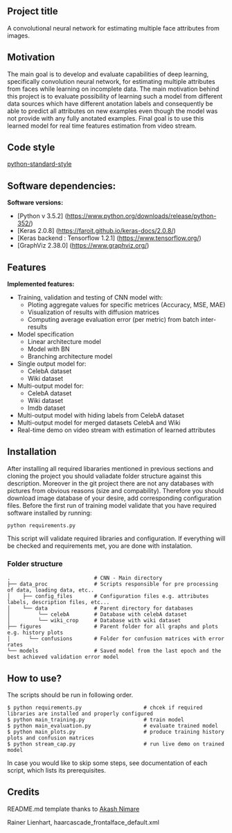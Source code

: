 ## Project title
A convolutional neural network for estimating multiple face attributes from images.

## Motivation
The main goal is to develop and evaluate capabilities of deep learning, 
specifically convolution neural network, for estimating multiple attributes from faces while learning on incomplete data. The main motivation
behind this project is to evaluate possibility of learning such a model from different data sources which have different anotation labels and consequently
be able to predict all attributes on new examples even though the model was not provide with any fully anotated examples. Final goal is to use this learned model for real time features estimation from video stream.

## Code style

[python-standard-style](https://www.python.org/dev/peps/pep-0008/)

## Software dependencies:

<b>Software versions:</b>
- [Python v 3.5.2] (https://www.python.org/downloads/release/python-352/)
- [Keras 2.0.8] (https://faroit.github.io/keras-docs/2.0.8/)
- [Keras backend : Tensorflow 1.2.1] (https://www.tensorflow.org/)
- [GraphViz 2.38.0] (https://www.graphviz.org/)


## Features
<b>Implemented features:</b>
 - Training, validation and testing of CNN model with:
 	- Ploting aggregate values for specific metrices (Accuracy, MSE, MAE)
 	- Visualization of results with diffusion matrices
 	- Computing average evaluation error (per metric) from batch inter-results 
 - Model specification
 	- Linear architecture model 
 	- Model with BN
 	- Branching architecture model
 - Single output model for:
 	- CelebA dataset
 	- Wiki dataset
 - Multi-output model for:
 	- CelebA dataset
 	- Wiki dataset
 	- Imdb dataset
 - Multi-output model with hiding labels from CelebA dataset
 - Multi-output model for merged datasets CelebA and Wiki
 - Real-time demo on video stream with estimation of learned attributes

## Installation
After installing all required libararies mentioned in previous sections and cloning the project you should valiadate folder structure against this description. 
Moreover in the git project there are not any databases with pictures from obvious reasons (size and compability). Therefore you should download image database of your desire, add corresponding configuration files. Before the first run of training model validate that you have required software installed by running:

    python requirements.py    

This script will validate required libraries and configuration. If everything will be checked and requirements met, you are done with instalation. 

### Folder structure

    .   						# CNN - Main directory
    ├── data_proc               # Scripts responsible for pre processing of data, loading data, etc..
    │    ├── config_files       # Configuration files e.g. attributes labels, description files, etc...
    │    └── data               # Parent directory for databases
    │         └── celebA        # Database with celebA dataset
    │         └── wiki_crop     # Database with wiki dataset
    ├── figures				    # Parent folder for all graphs and plots e.g. history plots
    │	   └── confusions 		# Folder for confusion matrices with error rates
    └── models					# Saved model from the last epoch and the best achieved validation error model



## How to use?
The scripts should be run in following order.

	$ python requirements.py 					# chcek if required libraries are installed and properly configured
	$ python main_training.py 					# train model
	$ python main_evaluation.py 				# evaluate trained model
	$ python main_plots.py 						# produce training history plots and confusion matrices
	$ python stream_cap.py 						# run live demo on trained model

In case you would like to skip some steps, see documentation of each script, which lists its prerequisites.


## Credits


README.md template thanks to [Akash Nimare](https://medium.com/@meakaakka/a-beginners-guide-to-writing-a-kickass-readme-7ac01da88ab3) 

Rainer Lienhart, haarcascade_frontalface_default.xml

